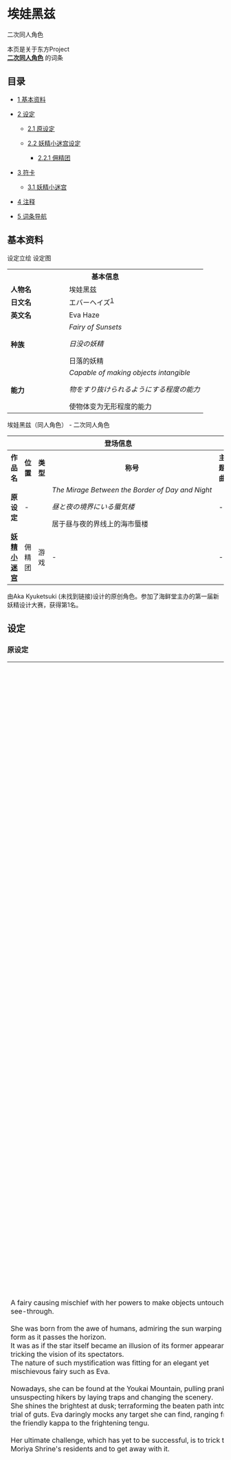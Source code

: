 # 埃娃黑兹

<!-- source html: G:\repos\THBWiki-Markdown-Builder\THBWikiMarkdown\Temp\main\f\fd\ns0%3A%E5%9F%83%E5%A8%83%E9%BB%91%E5%85%B9.html -->

二次同人角色

本页是关于东方Project  
 **[二次同人角色](./二次角色列表.md)** 的词条
## 目录

- [1 基本资料](#基本资料)
- [2 设定](#设定)

  - [2.1 原设定](#原设定)
  - [2.2 妖精小迷宫设定](#妖精小迷宫设定)

    - [2.2.1 佣精团](#佣精团)






- [3 符卡](#符卡)

  - [3.1 妖精小迷宫](#妖精小迷宫)



- [4 注释](#注释)
- [5 词条导航](#词条导航)




## 基本资料
[](./文件-埃娃黑兹.jpg.md)  [](./文件-埃娃黑兹.jpg.md)设定立绘
[](./文件-埃娃黑兹（设定）.jpg.md)  [](./文件-埃娃黑兹（设定）.jpg.md)设定图

<table>
<tbody><tr>
<th colspan="2">基本信息</th>
</tr>
<tr>
<td style="width:120px"><b>人物名</b></td><td style="min-width:300px">埃娃黑兹</td>
</tr><tr><td><b>日文名</b></td><td>エバーヘイズ<sup id="cite_ref-1" class="reference"><a href="#cite_note-1">1</a></sup></td></tr><tr><td><b>英文名</b></td><td>Eva Haze</td></tr><tr><td><b>种族</b></td><td><i>Fairy&#160;of&#160;Sunsets</i><br>
<p><i>日没の妖精</i><br>
</p>
日落的妖精</td></tr><tr><td><b>能力</b></td><td><i>Capable&#160;of&#160;making&#160;objects&#160;intangible</i><br>
<p><i>物をすり抜けられるようにする程度の能力</i><br>
</p>
使物体变为无形程度的能力</td></tr></tbody></table>

埃娃黑兹（同人角色） - 二次同人角色

<table>
<tbody><tr>
<th colspan="5">登场信息</th>
</tr><tr><th><b>作品名</b></th><th><b>位置</b></th><th><b>类型</b></th><th><b>称号</b></th><th><b>主题曲</b></th></tr><tr><td rowspan="1" style="width:120px"><b>原设定</b></td><td style="width:130px">-</td><td style="width:15px"></td><td style="width:180px"><i>The&#160;Mirage&#160;Between&#160;the&#160;Border&#160;of&#160;Day&#160;and&#160;Night</i><br>
<p><i>昼と夜の境界にいる蜃気楼</i><br>
</p>
居于昼与夜的界线上的海市蜃楼</td><td style="width:200px">-</td></tr>
<tr><td rowspan="1" style="width:120px"><b><a href="/%E5%A6%96%E7%B2%BE%E5%B0%8F%E8%BF%B7%E5%AE%AB" class="mw-redirect" title="妖精小迷宫">妖精小迷宫</a></b></td><td style="width:130px">佣精团</td><td class="bg-color-danger-30" style="width:30px;">游戏</td><td style="width:180px">-</td><td style="width:200px">-</td></tr></tbody></table>


  
由Aka Kyuketsuki (未找到链接)设计的原创角色。参加了海鲜堂主办的第一届新妖精设计大赛，获得第1名。
  

## 设定
### 原设定

<table><tbody><tr class="tt-content" id="原设定-1" data-pos="&#91;&quot;\u539f\u8bbe\u5b9a&quot;,1&#93;"><td class="tt-ja" lang="ja"><div class="poem">A&#160;fairy&#160;causing&#160;mischief&#160;with&#160;her&#160;powers&#160;to&#160;make&#160;objects&#160;untouchable&#160;or<br>see-through.<br><br>She&#160;was&#160;born&#160;from&#160;the&#160;awe&#160;of&#160;humans,&#160;admiring&#160;the&#160;sun&#160;warping&#160;its<br>form&#160;as&#160;it&#160;passes&#160;the&#160;horizon.<br>It&#160;was&#160;as&#160;if&#160;the&#160;star&#160;itself&#160;became&#160;an&#160;illusion&#160;of&#160;its&#160;former&#160;appearance,<br>tricking&#160;the&#160;vision&#160;of&#160;its&#160;spectators.<br>The&#160;nature&#160;of&#160;such&#160;mystification&#160;was&#160;fitting&#160;for&#160;an&#160;elegant&#160;yet<br>mischievous&#160;fairy&#160;such&#160;as&#160;Eva.<br><br>Nowadays,&#160;she&#160;can&#160;be&#160;found&#160;at&#160;the&#160;Youkai&#160;Mountain,&#160;pulling&#160;pranks&#160;on<br>unsuspecting&#160;hikers&#160;by&#160;laying&#160;traps&#160;and&#160;changing&#160;the&#160;scenery.<br>She&#160;shines&#160;the&#160;brightest&#160;at&#160;dusk;&#160;terraforming&#160;the&#160;beaten&#160;path&#160;into a&#160;real<br>trial&#160;of&#160;guts.&#160;Eva&#160;daringly&#160;mocks&#160;any&#160;target&#160;she&#160;can&#160;find,&#160;ranging&#160;from<br>the&#160;friendly&#160;kappa&#160;to&#160;the&#160;frightening&#160;tengu.<br><br>Her&#160;ultimate&#160;challenge,&#160;which&#160;has&#160;yet&#160;to&#160;be&#160;successful,&#160;is&#160;to&#160;trick&#160;the<br>Moriya&#160;Shrine's&#160;residents&#160;and&#160;to&#160;get&#160;away&#160;with&#160;it.</div></td><td class="tt-zh" lang="zh"><div class="poem">她是一只用她的能力使物体摸不到或者变透明来恶作剧的妖精。<br><br>她诞生自人类在看到太阳落过地平线时形状变形所产生的敬畏。<br>简直就像这颗星星本身成为了有它自己外观的一个幻影一样，<br>欺骗着观看者的视觉。<br>这种神秘的性质，正适合如埃娃这样，优雅而淘气的妖精。<br><br>如今，她出没于妖怪之山，依靠布设陷阱或改变风景，<br>对那些毫无准备的登山客做恶作剧。<br>她在黄昏时力量最为闪耀，将一条常有人走的山路，<br>化为对勇气的试炼。埃娃会大胆地愚弄她能找到的每个目标，<br>从友好的河童，到可怖的天狗。<br><br>她最大的挑战——迄今没有成功过——是想要骗过守矢神社的住民，<br>然后成功逃走。</div></td></tr></tbody></table>


### 妖精小迷宫设定
#### 佣精团

<table><tbody><tr class="tt-content" id="佣精团-1" data-pos="&#91;&quot;\u4f63\u7cbe\u56e2&quot;,1&#93;"><td class="tt-ja" lang="ja"><div class="poem">エバーヘイズさんは日没時に現れ、幻惑を使う妖精です。<br>履歴書に<span style="color:yellow;">「第1回新フェアリーデザインコンテスト1位」</span>と<br>記載がありましたが、何のことでしょう…？<br><br>得意技のダスクメイズは、幻惑を活かした精神攻撃により<br>短時間ですが相手を状態異常にかかりやすくする効果と<br>自分が状態異常を与えやすくする効果の豪華二本立てです！<br>後者の効果は、親密度が高いとより強力になるらしいでふよ。</div></td><td class="tt-zh" lang="zh"><div class="poem">埃娃黑兹是在日落时出现，用幻术迷惑人的妖精。<br>简历里写了<span style="color:yellow;">第一次新妖精设计大赛第一名</span>，<br>这是什么意思呢……？<br><br>得意技能Dusk Maze，是利用幻术做精神攻击，<br>短时间内使对手容易受到状态异常，<br>同时使自己容易造成状态异常，豪华地两者兼备！<br>后者的效果似乎是亲密度越高，就会越强力㕹。</div></td></tr></tbody></table>


## 符卡
### 妖精小迷宫

<table><tbody><tr><th><b>中文名</b></th><th><b>日文名</b></th><th><b>出现位置</b></th></tr><tr><td style="width:200px">埃娃奥义「Dusk Maze GX」（黄昏迷宫）</td><td style="width:200px">エバー奥義「ダスクメイズＧＸ」</td><td style="width:180px">佣精团</td></tr></tbody></table>



[^cite_note-1]: 原本是エヴァヘイズ，親須ミルカ以「东方中使用ヴ的都是强者」为由改为现名。

## 词条导航
  
  

<table><tbody><tr><td><table cellspacing="0" class="nowraplinks mw-collapsible mw-collapsed" style="width:100%;;;"><tbody><tr><th style=";" colspan="3" class="navbox-title"><div class="navbar"><div class="noprint plainlinksneverexpand" style="background-color:transparent; padding:0; font-weight:normal; font-size:80%; white-space:nowrap;"><a href="./妖精小迷宮_～_Fairies_Odyssey.-导航.md" title="妖精小迷宮 ～ Fairies Odyssey./导航"><span style=";;border:none;" title="查看这个模板">查</span></a>&#160;<span style="font-size:80%;">•</span>&#160;<a href="/index.php?title=%E5%A6%96%E7%B2%BE%E5%B0%8F%E8%BF%B7%E5%AE%AE_%EF%BD%9E_Fairies_Odyssey./%E5%AF%BC%E8%88%AA&amp;action=edit"><span style=";;border:none;" title="您可以编辑这个模板。请在储存变更之前先预览">编</span></a></div></div><span><a href="/%E5%A6%96%E7%B2%BE%E5%B0%8F%E8%BF%B7%E5%AE%AB" class="mw-redirect" title="妖精小迷宫">妖精小迷宫</a></span></th></tr><tr><td></td></tr><tr><td class="navbox-group" style=";;"><a href="/index.php?title=%E5%A6%96%E7%B2%BE%E5%B0%8F%E8%BF%B7%E5%AE%AE_%EF%BD%9E_Fairies_Odyssey./%E8%A7%92%E8%89%B2%E8%AE%BE%E5%AE%9A&amp;action=edit&amp;redlink=1" class="new" title="妖精小迷宮 ～ Fairies Odyssey./角色设定（页面不存在）">角色</a></td><td style=";;" class="navbox-list navbox-odd"><div></div><table cellspacing="0" class="nowraplinks navbox-subgroup" style="width:100%;;;;"><tbody><tr><td class="navbox-group" style=";;"><div>初始自机</div></td><td style=";;" class="navbox-list navbox-odd"><div></div><table cellspacing="0" class="nowraplinks navbox-subgroup" style="width:100%;;;;"><tbody><tr><td class="navbox-group" style=";;"><div>自机组</div></td><td style=";;" class="navbox-list navbox-odd"><div><a href="./埃因塞丽阿.md" title="埃因塞丽阿">埃因塞丽阿</a> &#8226; <a href="./宾卡瓦兹.md" title="宾卡瓦兹">宾卡瓦兹</a></div></td></tr><tr><td></td></tr><tr><td class="navbox-group" style=";;"><div><a href="/%E4%B8%9C%E6%96%B9%E9%82%AA%E6%98%9F%E7%AB%A0" class="mw-redirect" title="东方邪星章">东方邪星章</a></div></td><td style=";;" class="navbox-list navbox-even"><div><a href="./玛莉雪佛德.md" title="玛莉雪佛德">玛莉雪佛德</a> &#8226; <a href="./可琳·夏利特.md" title="可琳·夏利特">可琳</a> &#8226; <a href="./皮雅希缇·帕斯卡尔.md" title="皮雅希缇·帕斯卡尔">帕斯卡尔博士</a> &#8226; <a href="./瓮星无无梦.md" title="瓮星无无梦">瓮星无无梦</a> &#8226; <a href="./珍妮特·奥康捷.md" title="珍妮特·奥康捷">珍妮特</a> &#8226; <a href="./米歇尔·桑坦捷.md" title="米歇尔·桑坦捷">米歇尔</a> &#8226; <a href="./伊书亚·拿撒勒努斯.md" title="伊书亚·拿撒勒努斯">伊书亚</a> &#8226; <a href="./艾尔芬敏特.md" title="艾尔芬敏特">艾尔芬敏特</a></div></td></tr><tr><td></td></tr><tr><td class="navbox-group" style=";;"><div><a href="/%E4%B8%9C%E6%96%B9%E5%AF%BC%E5%91%BD%E6%A0%91" class="mw-redirect" title="东方导命树">东方导命树</a></div></td><td style=";;" class="navbox-list navbox-odd"><div><a href="./八重咲杏.md" title="八重咲杏">木灵</a> &#8226; <a href="./荒神药子.md" title="荒神药子">荒神药子</a> &#8226; <a href="./飞仓百百.md" title="飞仓百百">飞仓百百</a> &#8226; <a href="./萨菈卡·桑坦捷.md" title="萨菈卡·桑坦捷">萨菈卡</a> &#8226; <a href="./祟德院天梦.md" title="祟德院天梦">祟德院天梦</a> &#8226; <a href="./八重咲杏.md" title="八重咲杏">八重咲杏</a> &#8226; <a href="./祸原命庙.md" title="祸原命庙">祸原命庙</a> &#8226; <a href="./远音莉可.md" title="远音莉可">远音莉可</a></div></td></tr><tr><td></td></tr><tr><td class="navbox-group" style=";;"><div><a href="/%E4%B8%9C%E6%96%B9%E6%A1%83%E6%BA%90%E5%AE%AB" class="mw-redirect" title="东方桃源宫">东方桃源宫</a></div></td><td style=";;" class="navbox-list navbox-even"><div><a href="./曲辻初名.md" title="曲辻初名">曲辻初名</a> &#8226; <a href="./琉璃.md" title="琉璃">琉璃（逆）</a> &#8226; <a href="./水天宫皇女.md" title="水天宫皇女">水天宫皇女</a> &#8226; <a href="./野见埴得.md" title="野见埴得">野见埴得</a> &#8226; <a href="./武内垂神.md" title="武内垂神">武内垂神</a> &#8226; <a href="./邪马台与桃姬.md" title="邪马台与桃姬">邪马台与桃姬</a> &#8226; <a href="./八俣夜刀.md" title="八俣夜刀">八俣夜刀</a> &#8226; <a href="./安倍氏清姬.md" title="安倍氏清姬">安倍氏清姬</a> &#8226; <a href="./琉璃.md" title="琉璃">琉璃（正）</a></div></td></tr><tr><td></td></tr><tr><td class="navbox-group" style=";;"><div><a href="/%E4%B8%9C%E6%96%B9%E9%AD%94%E5%AE%9D%E5%9F%8E" class="mw-redirect" title="东方魔宝城">东方魔宝城</a></div></td><td style=";;" class="navbox-list navbox-odd"><div><a href="./法布丽蒂丝.md" title="法布丽蒂丝">法布丽蒂丝</a> &#8226; <a href="./伊芙妮娅.md" title="伊芙妮娅">伊芙妮娅</a> &#8226; <a href="./鹰藤鸢子.md" title="鹰藤鸢子">鹰藤鸢子</a> &#8226; <a href="./谢莉亚·莱拉克.md" title="谢莉亚·莱拉克">大星灵谢莉亚</a> &#8226; <a href="./望月一曜.md" title="望月一曜">望月一曜</a> &#8226; <a href="./明津祢津.md" title="明津祢津">明津祢津‎</a> &#8226; <a href="./芙玛·米珊朵拉.md" title="芙玛·米珊朵拉">芙玛</a> &#8226; <a href="./真田千子.md" title="真田千子">宝刀真田丸</a></div></td></tr><tr><td></td></tr><tr><td class="navbox-group" style=";;"><div><a href="/TriFocuser" class="mw-redirect" title="TriFocuser">TriFocuser</a></div></td><td style=";;" class="navbox-list navbox-even"><div><a href="./塔玛珂·桑坦捷.md" title="塔玛珂·桑坦捷">塔玛珂</a></div></td></tr><tr><td></td></tr><tr><td class="navbox-group" style=";;"><div><a href="/%E4%B8%9C%E6%96%B9%E7%9C%9F%E7%8F%A0%E5%B2%9B" class="mw-redirect" title="东方真珠岛">东方真珠岛</a></div></td><td style=";;" class="navbox-list navbox-odd"><div><a href="./绯神乱乱.md" title="绯神乱乱">绯神乱乱</a> &#8226; <a href="./白袴幺.md" title="白袴幺">白袴幺</a> &#8226; <a href="./青鹭光子.md" title="青鹭光子">青鹭光子</a> &#8226; <a href="./德雀坊紫鸾.md" title="德雀坊紫鸾">德雀坊紫鸾</a> &#8226; <a href="./奈贝特泰菲特.md" title="奈贝特泰菲特">奈贝特泰菲特</a> &#8226; <a href="./赛特大将.md" title="赛特大将">赛特大将</a> &#8226; <a href="./鸟澄珠乌.md" title="鸟澄珠乌">鸟澄珠乌</a> &#8226; <a href="./藤壶无名异.md" title="藤壶无名异">藤壶无名异</a></div></td></tr><tr><td></td></tr><tr><td class="navbox-group" style=";;"><div><a href="/%E4%B8%9C%E6%96%B9%E9%AC%BC%E8%91%AC%E5%89%91" class="mw-redirect" title="东方鬼葬剑">东方鬼葬剑</a></div></td><td style=";;" class="navbox-list navbox-even"><div><a href="./在原雅子.md" title="在原雅子">在原雅子</a> &#8226; <a href="./一太刀镰.md" title="一太刀镰">一太刀镰</a> &#8226; <a href="./一太刀鼬.md" title="一太刀鼬">一太刀鼬</a> &#8226; <a href="./丝诺柯狄亚.md" title="丝诺柯狄亚">丝诺柯狄亚</a> &#8226; <a href="./马駈场赤兔.md" title="马駈场赤兔">马駈场赤兔</a> &#8226; <a href="./饕喰乐魔喰乐.md" title="饕喰乐魔喰乐">饕喰乐魔喰乐</a> &#8226; <a href="./兜塚守桔梗.md" title="兜塚守桔梗">兜塚守桔梗</a> &#8226; <a href="./八苏神秋雨.md" title="八苏神秋雨">八苏神秋雨</a> &#8226; <a href="./卧龙圆龙梦.md" title="卧龙圆龙梦">卧龙圆龙梦</a> &#8226; <a href="./丝诺柯狄亚.md" title="丝诺柯狄亚">丝诺柯狄亚（开花）</a></div></td></tr><tr><td></td></tr><tr><td class="navbox-group" style=";;"><div><a href="./東方偽神霊廟.md" title="東方偽神霊廟" unred="">东方伪神灵庙</a></div></td><td style=";;" class="navbox-list navbox-odd"><div><a href="./瀑布河早濑.md" title="瀑布河早濑">瀑布河早濑</a> &#8226; <a href="./绵摘鱼李.md" title="绵摘鱼李">绵摘鱼李</a> &#8226; <a href="./绵摘灵妃.md" title="绵摘灵妃">绵摘灵妃</a> &#8226; <a href="./龙灯神火.md" title="龙灯神火">龙灯神火</a> &#8226; <a href="./六地藏千鹤.md" title="六地藏千鹤">六地藏千鹤</a></div></td></tr><tr><td></td></tr><tr><td class="navbox-group" style=";;"><div><a href="/%E4%B8%9C%E6%96%B9%E7%99%BD%E5%B0%98%E8%AE%B0" class="mw-redirect" title="东方白尘记">东方白尘记</a></div></td><td style=";;" class="navbox-list navbox-even"><div><a href="./正鹿山得敏.md" title="正鹿山得敏">正鹿山得敏</a> &#8226; <a href="./白菊·萱野·L.md" title="白菊·萱野·L">白菊·萱野·L</a> &#8226; <a href="./忆尘皆故.md" title="忆尘皆故">忆尘皆故</a> &#8226; <a href="./雨品龙高戒.md" title="雨品龙高戒">雨品龙高戒</a> &#8226; <a href="./雨品龙暗座.md" title="雨品龙暗座">雨品龙暗座</a> &#8226; <a href="./门冬羽日.md" title="门冬羽日">门冬羽日</a> &#8226; <a href="./比卖藤雷.md" title="比卖藤雷">比卖藤雷</a> &#8226; <a href="./萱野美华.md" title="萱野美华">萱野美华</a> &#8226; <a href="./天雄·萱野·芽出.md" title="天雄·萱野·芽出">天雄·萱野·芽出</a> &#8226; <a href="./几缟雪娘.md" title="几缟雪娘">几缟雪娘</a> &#8226; <a href="./左城宫则纱.md" title="左城宫则纱">左城宫则纱</a> &#8226; <a href="./鞍马乐.md" title="鞍马乐">鞍马乐</a></div></td></tr><tr><td></td></tr><tr><td class="navbox-group" style=";;"><div>其他</div></td><td style=";;" class="navbox-list navbox-odd"><div><a href="./唐津.md" title="唐津">回忆之唐津</a> &#8226; <a href="/index.php?title=%E7%82%8E%E9%B9%AA&amp;action=edit&amp;redlink=1" class="new" title="炎鹪（页面不存在）">炎鹪</a> &#8226; <a href="./妖精小迷宮_～_Fairies_Odyssey.-角色设定-其他可用角色设定.md" title="妖精小迷宮 ～ Fairies Odyssey./角色设定/其他可用角色设定">其他</a></div></td></tr><tr><td></td></tr><tr><td class="navbox-group" style=";;"><div>隐藏</div></td><td style=";;" class="navbox-list navbox-even"><div><a href="./埃因塞丽阿.md" title="埃因塞丽阿">埃因塞丽阿（SC）</a> &#8226; <a href="./河城见取.md" title="河城见取">河城见取</a> &#8226; <a href="./舒格萨特拉.md" title="舒格萨特拉">舒格萨特拉</a> &#8226; <a href="./濑笈叶.md" title="濑笈叶">濑笈叶</a> &#8226; <a href="./蕾拉·普莉兹姆利巴.md" title="蕾拉·普莉兹姆利巴">蕾拉</a> &#8226; <a href="./观福宫乙姬.md" title="观福宫乙姬">观福宫乙姬</a> &#8226; <a href="./米拉米卡尔丽兰.md" title="米拉米卡尔丽兰">米拉米卡尔丽兰</a> &#8226; <a href="./蕾拉·普莉兹姆利巴.md" title="蕾拉·普莉兹姆利巴">蕾拉（SC）</a> &#8226; <a href="./冴月麟.md" title="冴月麟">冴月麟</a> &#8226; <a href="./莳野梦乃原.md" title="莳野梦乃原">莳野梦乃原</a> &#8226; <a href="./法塔赫得拉.md" title="法塔赫得拉">法塔赫得拉（SC）</a></div></td></tr></tbody></table><div></div></td></tr><tr><td></td></tr><tr><td class="navbox-group" style=";;"><div>剧情角色</div></td><td style=";;" class="navbox-list navbox-even"><div><a href="./埃因塞丽阿.md" title="埃因塞丽阿">埃因塞丽阿</a> &#8226; <a href="./法塔赫得拉.md" title="法塔赫得拉">法塔赫得拉</a> &#8226; <a href="./普丽姆洛克.md" title="普丽姆洛克">普丽姆洛克</a> &#8226; <a href="./爱夸克莱妮.md" title="爱夸克莱妮">爱夸克莱妮</a> &#8226; <a href="./梅可巴德.md" title="梅可巴德">梅可巴德</a> &#8226; <a href="./法芙娜.md" title="法芙娜">法芙娜</a> &#8226; <a href="./埃奥斯蒂雅.md" title="埃奥斯蒂雅">埃奥斯蒂雅</a> &#8226; <a href="./内克莉奥.md" title="内克莉奥">内克莉奥</a> &#8226; <a href="./尼尔菲姆.md" title="尼尔菲姆">尼尔菲姆</a> &#8226; <a href="./玛尔梅塔诺·茨姆莉诺.md" title="玛尔梅塔诺·茨姆莉诺">玛尔梅塔诺</a> &#8226; <a href="./亚历塞特.md" title="亚历塞特">亚历塞特</a> &#8226; <a href="./格林爱希.md" title="格林爱希">格林爱希</a></div></td></tr><tr><td></td></tr><tr><td class="navbox-group" style=";;"><div><a href="./妖精小迷宮_～_Fairies_Odyssey.-角色设定-佣精团.md" title="妖精小迷宮 ～ Fairies Odyssey./角色设定/佣精团">佣精团</a></div></td><td style=";;" class="navbox-list navbox-odd"><div><a href="/%E5%A6%96%E7%B2%BE%E5%B0%8F%E8%BF%B7%E5%AE%AE_%EF%BD%9E_Fairies_Odyssey./%E8%A7%92%E8%89%B2%E8%AE%BE%E5%AE%9A/%E4%BD%A3%E7%B2%BE%E5%9B%A2#潘普蒂&amp;兰普蒂" title="妖精小迷宮 ～ Fairies Odyssey./角色设定/佣精团">潘普&amp;兰普</a> &#8226; <a href="/%E5%A6%96%E7%B2%BE%E5%B0%8F%E8%BF%B7%E5%AE%AE_%EF%BD%9E_Fairies_Odyssey./%E8%A7%92%E8%89%B2%E8%AE%BE%E5%AE%9A/%E4%BD%A3%E7%B2%BE%E5%9B%A2#尼姆巴丝" title="妖精小迷宮 ～ Fairies Odyssey./角色设定/佣精团">尼姆巴丝</a> &#8226; <a href="/%E5%A6%96%E7%B2%BE%E5%B0%8F%E8%BF%B7%E5%AE%AE_%EF%BD%9E_Fairies_Odyssey./%E8%A7%92%E8%89%B2%E8%AE%BE%E5%AE%9A/%E4%BD%A3%E7%B2%BE%E5%9B%A2#罗卡莉丝尼佳" title="妖精小迷宮 ～ Fairies Odyssey./角色设定/佣精团">罗卡莉丝尼佳</a> &#8226; <a href="/%E5%A6%96%E7%B2%BE%E5%B0%8F%E8%BF%B7%E5%AE%AE_%EF%BD%9E_Fairies_Odyssey./%E8%A7%92%E8%89%B2%E8%AE%BE%E5%AE%9A/%E4%BD%A3%E7%B2%BE%E5%9B%A2#无名的安可妖精" title="妖精小迷宮 ～ Fairies Odyssey./角色设定/佣精团">无名的安可妖精</a> &#8226; <a href="/%E5%A6%96%E7%B2%BE%E5%B0%8F%E8%BF%B7%E5%AE%AE_%EF%BD%9E_Fairies_Odyssey./%E8%A7%92%E8%89%B2%E8%AE%BE%E5%AE%9A/%E4%BD%A3%E7%B2%BE%E5%9B%A2#温德米尔" title="妖精小迷宮 ～ Fairies Odyssey./角色设定/佣精团">温德米尔</a> &#8226; <a href="/%E5%A6%96%E7%B2%BE%E5%B0%8F%E8%BF%B7%E5%AE%AE_%EF%BD%9E_Fairies_Odyssey./%E8%A7%92%E8%89%B2%E8%AE%BE%E5%AE%9A/%E4%BD%A3%E7%B2%BE%E5%9B%A2#特丽福拉" title="妖精小迷宮 ～ Fairies Odyssey./角色设定/佣精团">特丽福拉</a> &#8226; <a href="./无名的拉莱耶妖精.md" title="无名的拉莱耶妖精">无名的拉莱耶妖精</a> &#8226; <a href="./莱茵缇儿.md" title="莱茵缇儿">莱茵缇儿</a> &#8226; <a href="/%E5%A6%96%E7%B2%BE%E5%B0%8F%E8%BF%B7%E5%AE%AE_%EF%BD%9E_Fairies_Odyssey./%E8%A7%92%E8%89%B2%E8%AE%BE%E5%AE%9A/%E4%BD%A3%E7%B2%BE%E5%9B%A2#皮科克玛勒凯特" title="妖精小迷宮 ～ Fairies Odyssey./角色设定/佣精团">皮科</a> &#8226; <a href="/%E5%A6%96%E7%B2%BE%E5%B0%8F%E8%BF%B7%E5%AE%AE_%EF%BD%9E_Fairies_Odyssey./%E8%A7%92%E8%89%B2%E8%AE%BE%E5%AE%9A/%E4%BD%A3%E7%B2%BE%E5%9B%A2#西特萝梅迪卡" title="妖精小迷宮 ～ Fairies Odyssey./角色设定/佣精团">西特萝梅迪卡</a> &#8226; <a href="/%E5%A6%96%E7%B2%BE%E5%B0%8F%E8%BF%B7%E5%AE%AE_%EF%BD%9E_Fairies_Odyssey./%E8%A7%92%E8%89%B2%E8%AE%BE%E5%AE%9A/%E4%BD%A3%E7%B2%BE%E5%9B%A2#芙拉伽丽雅" title="妖精小迷宮 ～ Fairies Odyssey./角色设定/佣精团">芙拉伽丽雅</a> &#8226; <a class="mw-selflink selflink">埃娃黑兹</a> &#8226; <a href="./蕾荻恩索莱.md" title="蕾荻恩索莱">蕾荻恩索莱</a> &#8226; <a href="./墨耳葵莉克西耳.md" title="墨耳葵莉克西耳">墨耳葵莉克西耳</a> &#8226; <a href="/%E5%A6%96%E7%B2%BE%E5%B0%8F%E8%BF%B7%E5%AE%AE_%EF%BD%9E_Fairies_Odyssey./%E8%A7%92%E8%89%B2%E8%AE%BE%E5%AE%9A/%E4%BD%A3%E7%B2%BE%E5%9B%A2#妮卡·哥布" title="妖精小迷宮 ～ Fairies Odyssey./角色设定/佣精团">妮卡·哥布</a> &#8226; <a href="/%E5%A6%96%E7%B2%BE%E5%B0%8F%E8%BF%B7%E5%AE%AE_%EF%BD%9E_Fairies_Odyssey./%E8%A7%92%E8%89%B2%E8%AE%BE%E5%AE%9A/%E4%BD%A3%E7%B2%BE%E5%9B%A2#桑尼米尔克" title="妖精小迷宮 ～ Fairies Odyssey./角色设定/佣精团">桑尼米尔克</a> &#8226; <a href="/%E5%A6%96%E7%B2%BE%E5%B0%8F%E8%BF%B7%E5%AE%AE_%EF%BD%9E_Fairies_Odyssey./%E8%A7%92%E8%89%B2%E8%AE%BE%E5%AE%9A/%E4%BD%A3%E7%B2%BE%E5%9B%A2#露娜切露德" title="妖精小迷宮 ～ Fairies Odyssey./角色设定/佣精团">露娜切露德</a> &#8226; <a href="/%E5%A6%96%E7%B2%BE%E5%B0%8F%E8%BF%B7%E5%AE%AE_%EF%BD%9E_Fairies_Odyssey./%E8%A7%92%E8%89%B2%E8%AE%BE%E5%AE%9A/%E4%BD%A3%E7%B2%BE%E5%9B%A2#斯塔萨菲雅" title="妖精小迷宮 ～ Fairies Odyssey./角色设定/佣精团">斯塔萨菲雅</a> &#8226; <a href="./亚历塞特.md" title="亚历塞特">亚历塞特</a> &#8226; <a href="./格林爱希.md" title="格林爱希">格林爱希</a> &#8226; <a href="./法塔赫得拉.md" title="法塔赫得拉">法塔赫得拉（SC）</a> &#8226; <a href="./米莫沙.md" title="米莫沙">米莫沙</a> &#8226; <a href="/%E5%AE%BE%E5%8D%A1%E7%93%A6%E5%85%B9#神火瓦兹" title="宾卡瓦兹">神火瓦兹</a> &#8226; <a href="./铃木山蝶子.md" title="铃木山蝶子">铃木山蝶子</a></div></td></tr></tbody></table><div></div></td><td class="navbox-image" style="" rowspan="17"><a href="./文件-妖精小迷宮_～_Fairies_Odyssey.封面.jpg.md" class="image"><img alt="妖精小迷宮 ～ Fairies Odyssey.封面.jpg" src="https://upload.thwiki.cc/thumb/a/a9/%E5%A6%96%E7%B2%BE%E5%B0%8F%E8%BF%B7%E5%AE%AE_%EF%BD%9E_Fairies_Odyssey.%E5%B0%81%E9%9D%A2.jpg/160px-%E5%A6%96%E7%B2%BE%E5%B0%8F%E8%BF%B7%E5%AE%AE_%EF%BD%9E_Fairies_Odyssey.%E5%B0%81%E9%9D%A2.jpg" decoding="async" loading="lazy" width="160" height="122" srcset="https://upload.thwiki.cc/thumb/a/a9/%E5%A6%96%E7%B2%BE%E5%B0%8F%E8%BF%B7%E5%AE%AE_%EF%BD%9E_Fairies_Odyssey.%E5%B0%81%E9%9D%A2.jpg/240px-%E5%A6%96%E7%B2%BE%E5%B0%8F%E8%BF%B7%E5%AE%AE_%EF%BD%9E_Fairies_Odyssey.%E5%B0%81%E9%9D%A2.jpg 1.5x, https://upload.thwiki.cc/thumb/a/a9/%E5%A6%96%E7%B2%BE%E5%B0%8F%E8%BF%B7%E5%AE%AE_%EF%BD%9E_Fairies_Odyssey.%E5%B0%81%E9%9D%A2.jpg/320px-%E5%A6%96%E7%B2%BE%E5%B0%8F%E8%BF%B7%E5%AE%AE_%EF%BD%9E_Fairies_Odyssey.%E5%B0%81%E9%9D%A2.jpg 2x" data-file-width="544" data-file-height="416"></a></td></tr><tr><td></td></tr><tr><td class="navbox-group" style=";;"><a href="./妖精小迷宮_～_Fairies_Odyssey.-游戏设定与剧情.md" title="妖精小迷宮 ～ Fairies Odyssey./游戏设定与剧情">剧情</a></td><td style=";;" class="navbox-list navbox-even"><div><a href="./妖精小迷宮_～_Fairies_Odyssey.-游戏设定与剧情-引导剧情.md" title="妖精小迷宮 ～ Fairies Odyssey./游戏设定与剧情/引导剧情">引导剧情</a> &#8226; <a href="./妖精小迷宮_～_Fairies_Odyssey.-游戏设定与剧情-关卡-Stage_1.md" title="妖精小迷宮 ～ Fairies Odyssey./游戏设定与剧情/关卡/Stage 1">Stage 1</a></div></td></tr><tr><td></td></tr><tr><td class="navbox-group" style=";;"><a href="./妖精小迷宮_～_Fairies_Odyssey.-游戏设定与剧情-关卡.md" title="妖精小迷宮 ～ Fairies Odyssey./游戏设定与剧情/关卡">关卡</a></td><td style=";;" class="navbox-list navbox-odd"><div>妖精据点艾尔弗海姆 &#8226; <a href="./魔法森林.md" title="魔法森林">幻想的树海</a> &#8226; <a href="/%E7%BA%A2%E9%AD%94%E9%A6%86#红魔馆大图书馆" title="红魔馆">赤红的文库</a> &#8226; <a href="/index.php?title=%E5%A6%96%E7%B2%BE%E7%A5%AD%E7%A5%80%E6%AE%BF&amp;action=edit&amp;redlink=1" class="new" title="妖精祭祀殿（页面不存在）">妖精祭祀殿</a> &#8226; <a href="./妖怪之山.md" title="妖怪之山">妖怪之山</a> &#8226; 神剑之庙 &#8226; 深都爱夸波利斯 &#8226; 花祭的迷宫</div></td></tr><tr><td></td></tr><tr><td class="navbox-group" style=";;">音乐</td><td style=";;" class="navbox-list navbox-even"><div><a href="./妖精小迷宮_～_Fairies_Odyssey.-音乐.md" title="妖精小迷宮 ～ Fairies Odyssey./音乐">Music Room</a></div></td></tr><tr><td></td></tr><tr><td class="navbox-group" style=";;"><a href="/%E5%A6%96%E7%B2%BE%E5%B0%8F%E8%BF%B7%E5%AE%AE_%EF%BD%9E_Fairies_Odyssey./%E6%B8%B8%E6%88%8F%E8%AE%BE%E5%AE%9A%E4%B8%8E%E5%89%A7%E6%83%85#附带文档" title="妖精小迷宮 ～ Fairies Odyssey./游戏设定与剧情">附带文档</a></td><td style=";;" class="navbox-list navbox-odd"><div><a href="/%E5%A6%96%E7%B2%BE%E5%B0%8F%E8%BF%B7%E5%AE%AE_%EF%BD%9E_Fairies_Odyssey./%E6%B8%B8%E6%88%8F%E8%AE%BE%E5%AE%9A%E4%B8%8E%E5%89%A7%E6%83%85/%E8%AF%B4%E6%98%8E%E4%B9%A6" class="mw-redirect" title="妖精小迷宮 ～ Fairies Odyssey./游戏设定与剧情/说明书">说明书</a></div></td></tr><tr><td></td></tr><tr><td class="navbox-group" style=";;">系统</td><td style=";;" class="navbox-list navbox-even"><div><a href="/index.php?title=%E5%A6%96%E7%B2%BE%E5%B0%8F%E8%BF%B7%E5%AE%AE_%EF%BD%9E_Fairies_Odyssey./%E7%B3%BB%E7%BB%9F&amp;action=edit&amp;redlink=1" class="new" title="妖精小迷宮 ～ Fairies Odyssey./系统（页面不存在）">系统</a></div></td></tr><tr><td></td></tr><tr><td class="navbox-group" style=";;">技能</td><td style=";;" class="navbox-list navbox-odd"><div><a href="/index.php?title=%E5%A6%96%E7%B2%BE%E5%B0%8F%E8%BF%B7%E5%AE%AE_%EF%BD%9E_Fairies_Odyssey./%E6%8A%80%E8%83%BD&amp;action=edit&amp;redlink=1" class="new" title="妖精小迷宮 ～ Fairies Odyssey./技能（页面不存在）">技能</a></div></td></tr><tr><td></td></tr><tr><td class="navbox-group" style=";;"><a href="/index.php?title=%E5%A6%96%E7%B2%BE%E5%B0%8F%E8%BF%B7%E5%AE%AE_%EF%BD%9E_Fairies_Odyssey./%E9%81%93%E5%85%B7&amp;action=edit&amp;redlink=1" class="new" title="妖精小迷宮 ～ Fairies Odyssey./道具（页面不存在）">道具</a></td><td style=";;" class="navbox-list navbox-even"><div><a href="./妖精小迷宮_～_Fairies_Odyssey.-道具-图鉴.md" title="妖精小迷宮 ～ Fairies Odyssey./道具/图鉴">图鉴</a> &#8226; <a href="./妖精小迷宮_～_Fairies_Odyssey.-道具-常规.md" title="妖精小迷宮 ～ Fairies Odyssey./道具/常规">常规道具</a> &#8226; <a href="/%E5%A6%96%E7%B2%BE%E5%B0%8F%E8%BF%B7%E5%AE%AE_%EF%BD%9E_Fairies_Odyssey./%E9%81%93%E5%85%B7/%E6%AD%A6%E5%99%A8" title="妖精小迷宮 ～ Fairies Odyssey./道具/武器">武器</a> &#8226; <a href="/index.php?title=%E5%A6%96%E7%B2%BE%E5%B0%8F%E8%BF%B7%E5%AE%AE_%EF%BD%9E_Fairies_Odyssey./%E9%81%93%E5%85%B7/%E9%98%B2%E5%85%B7&amp;action=edit&amp;redlink=1" class="new" title="妖精小迷宮 ～ Fairies Odyssey./道具/防具（页面不存在）">防具</a></div></td></tr><tr><td></td></tr><tr><td class="navbox-group" style=";;"><a href="./東方邪星章製作チーム.md" title="東方邪星章製作チーム">团队作品</a></td><td style=";;" class="navbox-list navbox-odd"><div><a href="./東方偽神霊廟.md" title="東方偽神霊廟">東方偽神霊廟</a> &#8226; <a href="./東方邪星章_～_The_Last_Comer..md" title="東方邪星章 ～ The Last Comer.">東方邪星章 ～ The Last Comer.</a> &#8226; <a href="./東方導命樹_～_Mystical_Power_Plant..md" title="東方導命樹 ～ Mystical Power Plant.">東方導命樹 ～ Mystical Power Plant.</a> &#8226; <a href="./東方桃源宮_～_Riverbed_Soul_Saver..md" title="東方桃源宮 ～ Riverbed Soul Saver.">東方桃源宮 ～ Riverbed Soul Saver.</a> &#8226; <a href="/%E6%9D%B1%E6%96%B9%E7%99%BD%E5%A1%B5%E8%A8%98_%EF%BD%9E_White_names_spoiled_past." class="mw-redirect" title="東方白塵記 ～ White names spoiled past.">東方白塵記 ～ White names spoiled past.</a>（支援） &#8226; <a href="./東方魔宝城_～_Book_of_Star_Mythology..md" title="東方魔宝城 ～ Book of Star Mythology.">東方魔宝城 ～ Book of Star Mythology.</a>（支援） &#8226; <a href="./トライフォーカサー_～_Outside_the_Traditional_World..md" title="トライフォーカサー ～ Outside the Traditional World.">トライフォーカサー ～ Outside the Traditional World.</a> &#8226; <a href="./東方真珠島_～_Hollow_Song_of_Birds..md" title="東方真珠島 ～ Hollow Song of Birds.">東方真珠島 ～ Hollow Song of Birds.</a> &#8226; <a href="./東方鬼葬剣_～_Infinite_Blade_Pavilion..md" title="東方鬼葬剣 ～ Infinite Blade Pavilion.">東方鬼葬剣 ～ Infinite Blade Pavilion.</a> &#8226; <a href="./妖精小迷宮_～_Fairies_Odyssey..md" title="妖精小迷宮 ～ Fairies Odyssey.">妖精小迷宮 ～ Fairies Odyssey.</a></div></td></tr></tbody></table></td></tr></tbody></table>


  
  

  





---

此文档由 [THBWiki-Markdown-Builder](https://github.com/Delsin-Yu/THBWiki-Markdown-Builder) 构建。

文档中的所有内容除特殊注明外，均在 [**知识共享(Creative Commons) 署名-非商业性使用-相同方式共享 3.0 协议**](https://creativecommons.org/licenses/by-sa/3.0/deed.zh-hans) 下提供，附加条款亦可能应用。

引用类型与其他类型作品版权归原作者所有，如有作者授权则遵照授权协议使用。

详细请查阅 [THBWiki：免责声明](https://thbwiki.cc/THBWiki:%E5%85%8D%E8%B4%A3%E5%A3%B0%E6%98%8E)。


